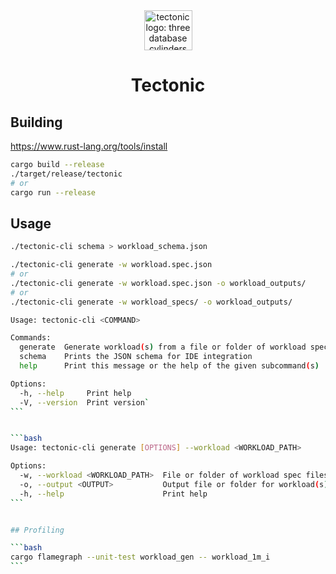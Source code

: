 <div align="center">
  <img width="77" height="64" alt="tectonic logo: three database cylinders shifting like tectonic plates" src="https://github.com/user-attachments/assets/47851a1a-0b6a-4ad7-b7e0-b0e1fe08c52b" />
  <h1>Tectonic</h1>
</div>

## Building

<https://www.rust-lang.org/tools/install>

```bash
cargo build --release
./target/release/tectonic
# or
cargo run --release
```

## Usage

```bash
./tectonic-cli schema > workload_schema.json

./tectonic-cli generate -w workload.spec.json
# or
./tectonic-cli generate -w workload.spec.json -o workload_outputs/
# or
./tectonic-cli generate -w workload_specs/ -o workload_outputs/
```

````bash
Usage: tectonic-cli <COMMAND>

Commands:
  generate  Generate workload(s) from a file or folder of workload specifications
  schema    Prints the JSON schema for IDE integration
  help      Print this message or the help of the given subcommand(s)

Options:
  -h, --help     Print help
  -V, --version  Print version`
```


```bash
Usage: tectonic-cli generate [OPTIONS] --workload <WORKLOAD_PATH>

Options:
  -w, --workload <WORKLOAD_PATH>  File or folder of workload spec files
  -o, --output <OUTPUT>           Output file or folder for workload(s). Defaults to the same directory as the workload spec
  -h, --help                      Print help
```


## Profiling

```bash
cargo flamegraph --unit-test workload_gen -- workload_1m_i
```
````
